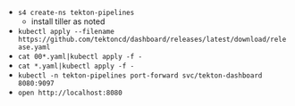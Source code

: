 - `s4 create-ns tekton-pipelines`
  - install tiller as noted
- `kubectl apply --filename https://github.com/tektoncd/dashboard/releases/latest/download/release.yaml`
- `cat 00*.yaml|kubectl apply -f -`
- `cat *.yaml|kubectl apply -f -`
- `kubectl -n tekton-pipelines port-forward svc/tekton-dashboard 8080:9097`
- `open http://localhost:8080`
